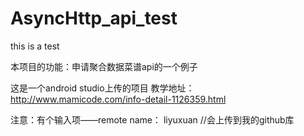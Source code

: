 # AsyncHttp_api_test
this is a test


本项目的功能：申请聚合数据菜谱api的一个例子


这是一个android studio上传的项目 教学地址：http://www.mamicode.com/info-detail-1126359.html

注意：有个输入项——remote name： liyuxuan     //会上传到我的github库
